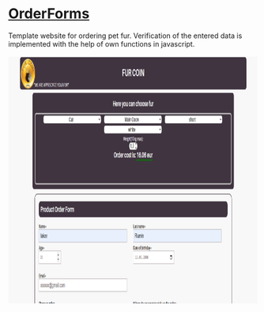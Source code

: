 <html lang="en">
<head>
</head>
<body>
    <h1>
<a href="./index.html#">OrderForms</a></h1>
    <div>
        Template website for ordering pet fur. Verification of the entered data is implemented with the help of own functions in javascript.<br>
        <br><img src="./forms.png" alt="forms" height="500px">
    </div>
</body>
</html>

